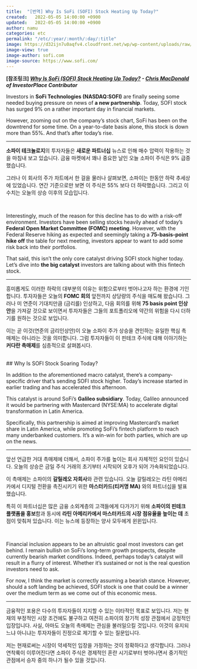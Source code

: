 ```yaml
---
title:  "[번역] Why Is SoFi (SOFI) Stock Heating Up Today?"
created:   2022-05-05 14:00:00 +0900
updated:   2022-05-05 14:00:00 +0900
author: namu
categories: etc
permalink: "/etc/:year/:month/:day/:title"
image: https://d32ijn7u0aqfv4.cloudfront.net/wp/wp-content/uploads/raw/SoFi-Social-Share@2x.jpg
image-view: true
image-author: sofi.com
image-source: https://www.sofi.com/
---
```


**[참조링크] _<a href="https://investorplace.com/2022/05/why-is-sofi-sofi-stock-heating-up-today/" target="_blank">
Why Is SoFi (SOFI) Stock Heating Up Today?</a> - <a href="https://investorplace.com/author/chrismacdonald/"
target="_blank">Chris MacDonald</a> of InvestorPlace Contributor_**

Investors in **SoFi Technologies (NASDAQ:SOFI)** are finally seeing some needed buying pressure
on news of **a new partnership**. Today, SOFI stock has surged 9% on a rather important day in financial markets.

However, zooming out on the company’s stock chart,
SoFi has been on the downtrend for some time. On a year-to-date basis alone,
this stock is down more than 55%. And that’s after today’s rise.

---

**소파이 테크놀로지**의 투자자들은 **새로운 파트너십** 뉴스로 인해 매수 압력이 작용하는 것을 마침내 보고 있습니다.
금융 마켓에서 꽤나 중요한 날인 오늘 소파이 주식은 9% 급증했습니다.

그러나 이 회사의 주가 차트에서 한 걸을 물러나 살펴보면, 소파이는 한동안 하락 추세상에 있었습니다.
연간 기준으로만 보면 이 주식은 55% 보다 더 하락했습니다. 그리고 이 수치는 오늘의 상승 이후의 모습입니다.

<br>

Interestingly, much of the reason for this decline has to do with a risk-off environment.
Investors have been selling stocks heavily ahead of today’s **Federal Open Market Committee (FOMC) meeting**.
However, with the Federal Reserve hiking as expected and seemingly
taking a **75-basis-point hike off** the table for next meeting,
investors appear to want to add some risk back into their portfolios.

That said, this isn’t the only core catalyst driving SOFI stock higher today.
Let’s dive into **the big catalyst** investors are talking about with this fintech stock.

---

흥미롭게도 이러한 하락의 대부분의 이유는 위험으로부터 벗어나고자 하는 환경에 기인합니다.
투자자들은 오늘의 **FOMC 회의** 앞전까지 상당량의 주식을 매도해 왔습니다.
그러나 미 연준이 기대치만큼 (금리를) 인상하고, 다음 회의를 위해 **75 basis point 인상안**을 가져갈 것으로 보이면서
투자자들은 그들의 포트폴리오에 약간의 위험을 다시 더하기를 원하는 것으로 보입니다.

이는 곧 이것(연준의 금리인상안)이 오늘 소파이 주가 상승을 견인하는 유일한 핵심 촉매제는 아니라는 것을 의미합니다.
그럼 투자자들이 이 핀테크 주식에 대해 이야기하는 **커다란 촉매제**를 심층적으로 살펴봅시다.

<br>
## Why Is SOFI Stock Soaring Today?

In addition to the aforementioned macro catalyst, there’s a company-specific driver that’s sending SOFI stock higher.
Today’s increase started in earlier trading and has accelerated this afternoon.

This catalyst is around SoFi’s **Galileo subsidiary**.
Today, Galileo announced it would be partnering with Mastercard (NYSE:MA) to accelerate
digital transformation in Latin America.

Specifically, this partnership is aimed at improving Mastercard’s market share in Latin America,
while promoting SoFi’s fintech platform to reach many underbanked customers.
It’s a win-win for both parties, which are up on the news.

---

앞선 언급한 거대 촉매제에 더해서, 소파이 주가를 높이는 회사 자체적인 요인이 있습니다.
오늘의 상승은 금일 주식 거래의 초기부터 시작되어 오후가 되어 가속화되었습니다.

이 촉매제는 소파이의 **갈릴레오 자회사**와 관련 있습니다.
오늘 갈릴레오는 라틴 아메리카에서 디지털 전환을 촉진시키기 위한 **마스터카드(티커명 MA)** 와의 파트너십을 발표했습니다.

특히 이 파트너십은 많은 금융 소외계층의 고객들에게 다가가기 위해 **소파이의 핀테크 플랫폼을 홍보**함과 동시에
**라틴 아메리카에서 마스터카드의 시장 점유율을 높이는 데** 초점이 맞춰져 있습니다.
이는 뉴스에 등장하는 양사 모두에게 윈윈입니다.

<br>

Financial inclusion appears to be an altruistic goal most investors can get behind.
I remain bullish on SoFi’s long-term growth prospects, despite currently bearish market conditions.
Indeed, perhaps today’s catalyst will result in a flurry of interest.
Whether it’s sustained or not is the real question investors need to ask.

For now, I think the market is correctly assuming a bearish stance.
However, should a soft landing be achieved,
SOFI stock is one that could be a winner over the medium term as we come out of this economic mess.

---

금융적인 포용은 다수의 투자자들이 지지할 수 있는 이타적인 목표로 보입니다.
저는 현재의 부정적인 시장 조건에도 불구하고 여전히 소파이의 장기적 성장 관점에서 긍정적인 입장입니다.
사실, 아마도 오늘의 촉매제는 관심을 불러일으킬 것입니다.
이것이 유지되느냐 아니냐는 투자자들이 진정으로 제기할 수 있는 질문입니다.

저는 현재로써는 시장이 약세적인 입장을 가정하는 것이 정확하다고 생각합니다.
그러나 연착륙이 이루어진다면 소파이 주식은 경제적인 혼란 시기로부터 벗어나면서 중기적인 관점에서 승자 중의 하나가 될수 있을 것입니다.
